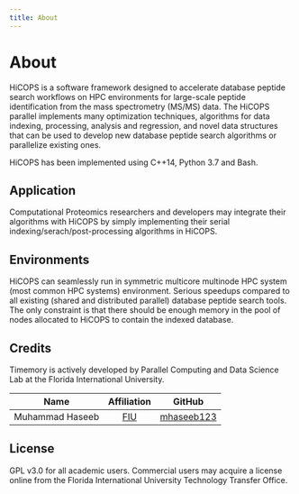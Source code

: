```yaml
---
title: About
---
```

# About
HiCOPS is a software framework designed to accelerate database peptide search workflows on HPC environments for large-scale peptide identification from the mass spectrometry (MS/MS) data. The HiCOPS parallel implements many optimization techniques, algorithms for data indexing, processing, analysis and regression, and novel data structures that can be used to develop new database peptide search algorithms or parallelize existing ones.

HiCOPS has been implemented using C++14, Python 3.7 and Bash.

## Application
Computational Proteomics researchers and developers may integrate their algorithms with HiCOPS by simply implementing their serial indexing/serach/post-processing algorithms in HiCOPS.

## Environments
HiCOPS can seamlessly run in symmetric multicore multinode HPC system (most common HPC systems) environment. Serious speedups compared to all existing (shared and distributed parallel) database peptide search tools. The only constraint is that there should be enough memory in the pool of nodes allocated to HiCOPS to contain the indexed database.

## Credits
Timemory is actively developed by Parallel Computing and Data Science Lab at the Florida International University.

| Name               |                                        Affiliation                                        |                    GitHub                     |
| ------------------ | :---------------------------------------------------------------------------------------: | :-------------------------------------------: |
| Muhammad Haseeb       |       [FIU](https://tinyurl.com/mhaseeb22)       | [mhaseeb123](https://github.com/mhaseeb123) |

## License
GPL v3.0 for all academic users. Commercial users may acquire a license online from the Florida International University Technology Transfer Office.